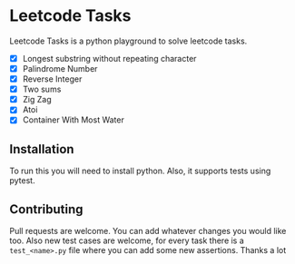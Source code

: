 # Leetcode Tasks

Leetcode Tasks is a python playground to solve leetcode tasks.

- [x] Longest substring without repeating character
- [x] Palindrome Number
- [x] Reverse Integer
- [x] Two sums
- [x] Zig Zag
- [x] Atoi
- [x] Container With Most Water

## Installation

To run this you will need to install python. Also, it supports tests using pytest.

## Contributing
Pull requests are welcome. You can add whatever changes you would like too. Also new test cases are welcome, for every task there is a ` test_<name>.py ` file where you can add some new assertions. Thanks a lot
